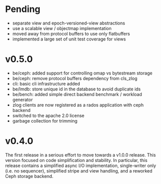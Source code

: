 # Pending

* separate view and epoch-versioned-view abstractions
* use a scalable view / objectmap implementation
* moved away from protocol buffers to use only flatbuffers
* implemented a large set of unit test coverage for views

# v0.5.0

* be/ceph: added support for controlling omap vs bytestream storage
* be/ceph: remove protocol buffers dependency from cls_zlog
* cli: basic cli infrastructure added
* be/lmdb: store unique id in the database to avoid duplicate ids
* be/bench: added simple direct backend benchmark / workload generator
* zlog clients are now registered as a rados application with ceph backend
* switched to the apache 2.0 license
* garbage collection for trimming

# v0.4.0

The first release in a serious effort to move towards a v1.0.0 release. This
version focused on code simplification and stability. In particular, this
release contains a simplified async I/O implementation, single-writer only (i.e.
no sequencer), simplified stripe and view handling, and a reworked Ceph storage
backend.
